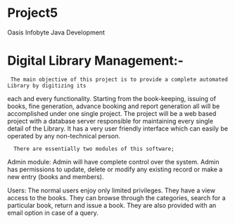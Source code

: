 # Project5
Oasis Infobyte Java Development 
# Digital Library Management:-
     The main objective of this project is to provide a complete automated Library by digitizing its
each and every functionality. Starting from the book-keeping, issuing of books, fine
generation, advance booking and report generation all will be accomplished under one single
project. The project will be a web based project with a database server responsible for
maintaining every single detail of the Library. It has a very user friendly interface which can
easily be operated by any non-technical person.



      There are essentially two modules of this software;



Admin module: Admin will have complete control over the system. Admin has permissions to
update, delete or modify any existing record or make a new entry (books and members). 



 Users: The normal users enjoy only limited privileges. They have a view access to the books.
They can browse through the categories, search for a particular book, return and issue a
book. They are also provided with an email option in case of a query.
